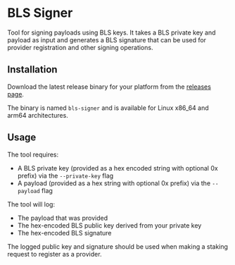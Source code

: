 # BLS Signer

Tool for signing payloads using BLS keys. It takes a BLS private key and payload as input and generates a BLS signature that can be used for provider registration and other signing operations.

## Installation

Download the latest release binary for your platform from the [releases page](../../releases).

The binary is named `bls-signer` and is available for Linux x86_64 and arm64 architectures.

## Usage
The tool requires:
- A BLS private key (provided as a hex encoded string with optional 0x prefix) via the `--private-key` flag
- A payload (provided as a hex string with optional 0x prefix) via the `--payload` flag

The tool will log:
- The payload that was provided
- The hex-encoded BLS public key derived from your private key
- The hex-encoded BLS signature

The logged public key and signature should be used when making a staking request to register as a provider.
